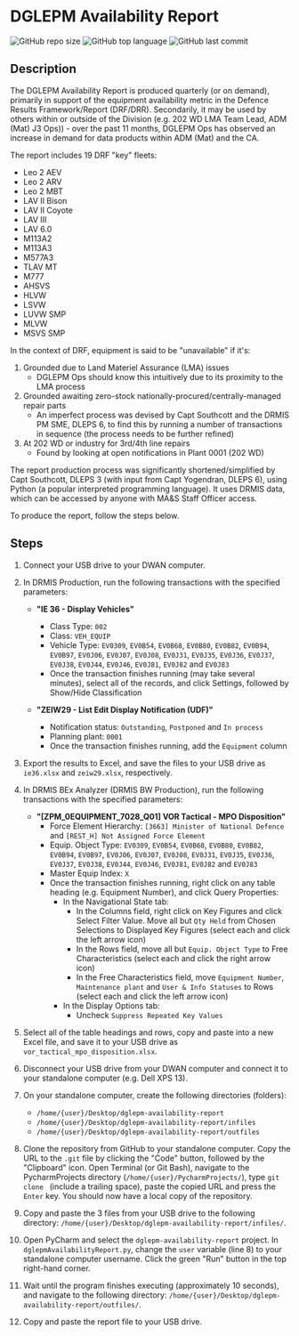 # DGLEPM Availability Report

![GitHub repo size](https://img.shields.io/github/repo-size/farrierworks/dglepm_drf_availability_report)
![GitHub top language](https://img.shields.io/github/languages/top/farrierworks/dglepm_drf_availability_report)
![GitHub last commit](https://img.shields.io/github/last-commit/farrierworks/dglepm_drf_availability_report)

## Description

The DGLEPM Availability Report is produced quarterly (or on demand), primarily in support of the equipment availability metric in the Defence Results Framework/Report (DRF/DRR). Secondarily, it may be used by others within or outside of the Division (e.g. 202 WD LMA Team Lead, ADM (Mat) J3 Ops)) - over the past 11 months, DGLEPM Ops has observed an increase in demand for data products within ADM (Mat) and the CA.

The report includes 19 DRF "key" fleets:
* Leo 2 AEV
* Leo 2 ARV
* Leo 2 MBT
* LAV II Bison
* LAV II Coyote
* LAV III
* LAV 6.0
* M113A2
* M113A3
* M577A3
* TLAV MT
* M777
* AHSVS
* HLVW
* LSVW
* LUVW SMP
* MLVW
* MSVS SMP

In the context of DRF, equipment is said to be "unavailable" if it's:
1. Grounded due to Land Materiel Assurance (LMA) issues
   * DGLEPM Ops should know this intuitively due to its proximity to the LMA process
2. Grounded awaiting zero-stock nationally-procured/centrally-managed repair parts
   * An imperfect process was devised by Capt Southcott and the DRMIS PM SME, DLEPS 6, to find this by running a number of transactions in sequence (the process needs to be further refined)
3. At 202 WD or industry for 3rd/4th line repairs
   * Found by looking at open notifications in Plant 0001 (202 WD)

The report production process was significantly shortened/simplified by Capt Southcott, DLEPS 3 (with input from Capt Yogendran, DLEPS 6), using Python (a popular interpreted programming language). It uses DRMIS data, which can be accessed by anyone with MA&S Staff Officer access.

To produce the report, follow the steps below.

## Steps

1. Connect your USB drive to your DWAN computer.

2. In DRMIS Production, run the following transactions with the specified parameters:

    * **"IE 36 - Display Vehicles"**
        * Class Type: `002`
        * Class: `VEH_EQUIP`
        * Vehicle Type: `EV0309`, `EV0B54`, `EV0B68`, `EV0B80`, `EV0B82`, `EV0B94`, `EV0B97`, `EV0J06`, `EV0J07`, `EV0J08`, `EV0J31`, `EV0J35`, `EV0J36`, `EV0J37`, `EV0J38`, `EV0J44`, `EV0J46`, `EV0J81`, `EV0J82` and `EV0J83`
        * Once the transaction finishes running (may take several minutes), select all of the records, and click Settings, followed by Show/Hide Classification

    * **"ZEIW29 - List Edit Display Notification (UDF)"**
        * Notification status: `Outstanding`, `Postponed` and `In process`
        * Planning plant: `0001`
        * Once the transaction finishes running, add the `Equipment` column
 
3. Export the results to Excel, and save the files to your USB drive as `ie36.xlsx` and `zeiw29.xlsx`, respectively.

4. In DRMIS BEx Analyzer (DRMIS BW Production), run the following transactions with the specified parameters:
 
    * **"[ZPM_0EQUIPMENT_7028_Q01] VOR Tactical - MPO Disposition"**
        * Force Element Hierarchy: `[3663] Minister of National Defence` and `[REST_H] Not Assigned Force Element`
        * Equip. Object Type: `EV0309`, `EV0B54`, `EV0B68`, `EV0B80`, `EV0B82`, `EV0B94`, `EV0B97`, `EV0J06`, `EV0J07`, `EV0J08`, `EV0J31`, `EV0J35`, `EV0J36`, `EV0J37`, `EV0J38`, `EV0J44`, `EV0J46`, `EV0J81`, `EV0J82` and `EV0J83`
        * Master Equip Index: `X`
        * Once the transaction finishes running, right click on any table heading (e.g. Equipment Number), and click Query Properties:
            * In the Navigational State tab:
                * In the Columns field, right click on Key Figures and click Select Filter Value. Move all but `Qty Held` from Chosen Selections to Displayed Key Figures (select each and click the left arrow icon)
                * In the Rows field, move all but `Equip. Object Type` to Free Characteristics (select each and click the right arrow icon)
                * In the Free Characteristics field, move `Equipment Number`, `Maintenance plant` and `User & Info Statuses` to Rows (select each and click the left arrow icon)
            * In the Display Options tab:
                * Uncheck `Suppress Repeated Key Values`

5. Select all of the table headings and rows, copy and paste into a new Excel file, and save it to your USB drive as `vor_tactical_mpo_disposition.xlsx`.

6. Disconnect your USB drive from your DWAN computer and connect it to your standalone computer (e.g. Dell XPS 13).

7. On your standalone computer, create the following directories (folders):
    * `/home/{user}/Desktop/dglepm-availability-report`
    * `/home/{user}/Desktop/dglepm-availability-report/infiles`
    * `/home/{user}/Desktop/dglepm-availability-report/outfiles`
  
8. Clone the repository from GitHub to your standalone computer. Copy the URL to the `.git` file by clicking the "Code" button, followed by the "Clipboard" icon. Open Terminal (or Git Bash), navigate to the PycharmProjects directory (`/home/{user}/PycharmProjects/`), type `git clone ` (include a trailing space), paste the copied URL and press the `Enter` key. You should now have a local copy of the repository.

9. Copy and paste the 3 files from your USB drive to the following directory: `/home/{user}/Desktop/dglepm-availability-report/infiles/`.

10. Open PyCharm and select the `dglepm-availability-report` project. In `dglepmAvailabilityReport.py`, change the `user` variable (line 8) to your standalone computer username. Click the green "Run" button in the top right-hand corner.

11. Wait until the program finishes executing (approximately 10 seconds), and navigate to the following directory: `/home/{user}/Desktop/dglepm-availability-report/outfiles/`.

12. Copy and paste the report file to your USB drive.
